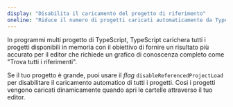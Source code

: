 ```yaml
---
display: "Disabilita il caricamento del progetto di riferimento"
oneline: "Riduce il numero di progetti caricati automaticamente da TypeScript"
---
```


In programmi multi progetto di TypeScript, TypeScript carichera tutti i progetti disponibili in memoria con il obiettivo di fornire un risultato più accurato per il editor che richiede un grafico di conoscenza completo come "Trova tutti i riferimenti".

Se il tuo progetto è grande, puoi usare il _flag_ `disableReferencedProjectLoad` per disabilitare il caricamento automatico di tutti i progetti. Cosi i progetti vengono caricati dinamicamente quando apri le cartelle attraverso il tuo editor.